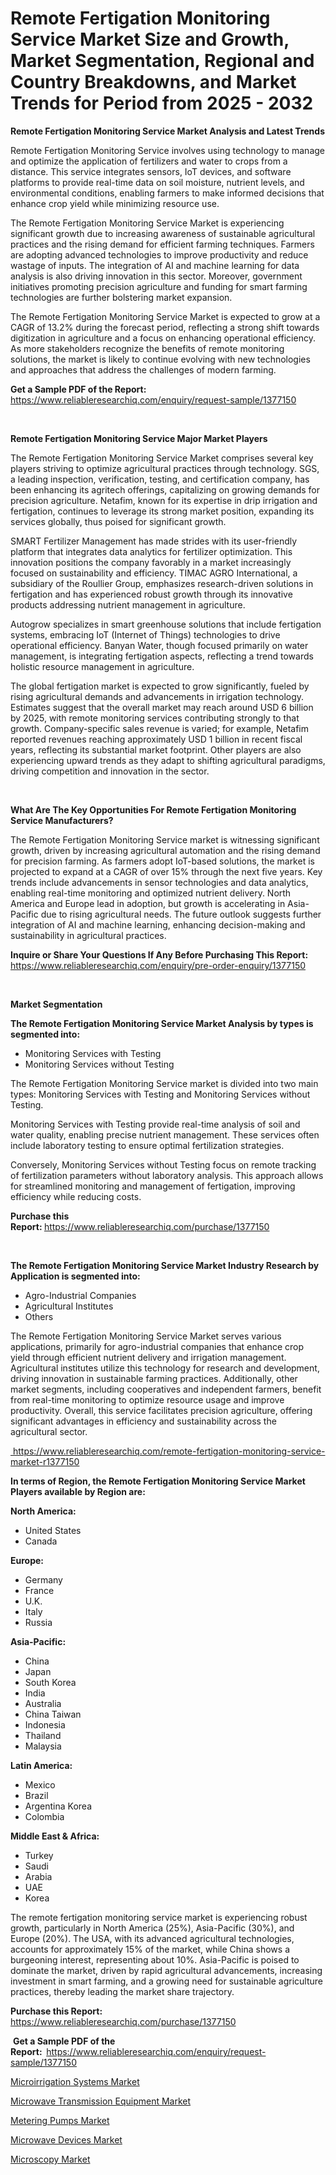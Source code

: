 <p><h1>Remote Fertigation Monitoring Service Market Size and Growth, Market Segmentation, Regional and Country Breakdowns, and Market Trends for Period from 2025 -  2032</h1></p><p><strong>Remote Fertigation Monitoring Service Market Analysis and Latest Trends</strong></p>
<p><p>Remote Fertigation Monitoring Service involves using technology to manage and optimize the application of fertilizers and water to crops from a distance. This service integrates sensors, IoT devices, and software platforms to provide real-time data on soil moisture, nutrient levels, and environmental conditions, enabling farmers to make informed decisions that enhance crop yield while minimizing resource use.</p><p>The Remote Fertigation Monitoring Service Market is experiencing significant growth due to increasing awareness of sustainable agricultural practices and the rising demand for efficient farming techniques. Farmers are adopting advanced technologies to improve productivity and reduce wastage of inputs. The integration of AI and machine learning for data analysis is also driving innovation in this sector. Moreover, government initiatives promoting precision agriculture and funding for smart farming technologies are further bolstering market expansion.</p><p>The Remote Fertigation Monitoring Service Market is expected to grow at a CAGR of 13.2% during the forecast period, reflecting a strong shift towards digitization in agriculture and a focus on enhancing operational efficiency. As more stakeholders recognize the benefits of remote monitoring solutions, the market is likely to continue evolving with new technologies and approaches that address the challenges of modern farming.</p></p>
<p><strong>Get a Sample PDF of the Report:&nbsp;</strong> <a href="https://www.reliableresearchiq.com/enquiry/request-sample/1377150?utm_campaign=3519&utm_medium=2&utm_source=Github&utm_content=ia&utm_term=28032025&utm_id=remote-fertigation-monitoring-service">https://www.reliableresearchiq.com/enquiry/request-sample/1377150</a></p>
<p>&nbsp;</p>
<p><strong>Remote Fertigation Monitoring Service Major Market Players</strong></p>
<p><p>The Remote Fertigation Monitoring Service Market comprises several key players striving to optimize agricultural practices through technology. SGS, a leading inspection, verification, testing, and certification company, has been enhancing its agritech offerings, capitalizing on growing demands for precision agriculture. Netafim, known for its expertise in drip irrigation and fertigation, continues to leverage its strong market position, expanding its services globally, thus poised for significant growth.</p><p>SMART Fertilizer Management has made strides with its user-friendly platform that integrates data analytics for fertilizer optimization. This innovation positions the company favorably in a market increasingly focused on sustainability and efficiency. TIMAC AGRO International, a subsidiary of the Roullier Group, emphasizes research-driven solutions in fertigation and has experienced robust growth through its innovative products addressing nutrient management in agriculture.</p><p>Autogrow specializes in smart greenhouse solutions that include fertigation systems, embracing IoT (Internet of Things) technologies to drive operational efficiency. Banyan Water, though focused primarily on water management, is integrating fertigation aspects, reflecting a trend towards holistic resource management in agriculture.</p><p>The global fertigation market is expected to grow significantly, fueled by rising agricultural demands and advancements in irrigation technology. Estimates suggest that the overall market may reach around USD 6 billion by 2025, with remote monitoring services contributing strongly to that growth. Company-specific sales revenue is varied; for example, Netafim reported revenues reaching approximately USD 1 billion in recent fiscal years, reflecting its substantial market footprint. Other players are also experiencing upward trends as they adapt to shifting agricultural paradigms, driving competition and innovation in the sector.</p></p>
<p>&nbsp;</p>
<p><strong>What Are The Key Opportunities For Remote Fertigation Monitoring Service Manufacturers?</strong></p>
<p><p>The Remote Fertigation Monitoring Service market is witnessing significant growth, driven by increasing agricultural automation and the rising demand for precision farming. As farmers adopt IoT-based solutions, the market is projected to expand at a CAGR of over 15% through the next five years. Key trends include advancements in sensor technologies and data analytics, enabling real-time monitoring and optimized nutrient delivery. North America and Europe lead in adoption, but growth is accelerating in Asia-Pacific due to rising agricultural needs. The future outlook suggests further integration of AI and machine learning, enhancing decision-making and sustainability in agricultural practices.</p></p>
<p><strong>Inquire or Share Your Questions If Any Before Purchasing This Report:</strong> <a href="https://www.reliableresearchiq.com/enquiry/pre-order-enquiry/1377150?utm_campaign=3519&utm_medium=2&utm_source=Github&utm_content=ia&utm_term=28032025&utm_id=remote-fertigation-monitoring-service">https://www.reliableresearchiq.com/enquiry/pre-order-enquiry/1377150</a></p>
<p>&nbsp;</p>
<p><strong>Market Segmentation</strong></p>
<p><strong>The Remote Fertigation Monitoring Service Market Analysis by types is segmented into:</strong></p>
<p><ul><li>Monitoring Services with Testing</li><li>Monitoring Services without Testing</li></ul></p>
<p><p>The Remote Fertigation Monitoring Service market is divided into two main types: Monitoring Services with Testing and Monitoring Services without Testing. </p><p>Monitoring Services with Testing provide real-time analysis of soil and water quality, enabling precise nutrient management. These services often include laboratory testing to ensure optimal fertilization strategies. </p><p>Conversely, Monitoring Services without Testing focus on remote tracking of fertilization parameters without laboratory analysis. This approach allows for streamlined monitoring and management of fertigation, improving efficiency while reducing costs.</p></p>
<p><strong>Purchase this Report:&nbsp;</strong><a href="https://www.reliableresearchiq.com/purchase/1377150?utm_campaign=3519&utm_medium=2&utm_source=Github&utm_content=ia&utm_term=28032025&utm_id=remote-fertigation-monitoring-service">https://www.reliableresearchiq.com/purchase/1377150</a></p>
<p>&nbsp;</p>
<p><strong>The Remote Fertigation Monitoring Service Market Industry Research by Application is segmented into:</strong></p>
<p><ul><li>Agro-Industrial Companies</li><li>Agricultural Institutes</li><li>Others</li></ul></p>
<p><p>The Remote Fertigation Monitoring Service Market serves various applications, primarily for agro-industrial companies that enhance crop yield through efficient nutrient delivery and irrigation management. Agricultural institutes utilize this technology for research and development, driving innovation in sustainable farming practices. Additionally, other market segments, including cooperatives and independent farmers, benefit from real-time monitoring to optimize resource usage and improve productivity. Overall, this service facilitates precision agriculture, offering significant advantages in efficiency and sustainability across the agricultural sector.</p></p>
<p><a href="https://www.reliableresearchiq.com/remote-fertigation-monitoring-service-market-r1377150?utm_campaign=3519&utm_medium=2&utm_source=Github&utm_content=ia&utm_term=28032025&utm_id=remote-fertigation-monitoring-service">&nbsp;https://www.reliableresearchiq.com/remote-fertigation-monitoring-service-market-r1377150</a></p>
<p><strong>In terms of Region, the Remote Fertigation Monitoring Service Market Players available by Region are:</strong></p>
<p>
    <p> <strong> North America: </strong>
        <ul>
            <li>United States</li>
            <li>Canada</li>
        </ul>
        </p> 
    <p> <strong> Europe: </strong>
        <ul>
            <li>Germany</li>
            <li>France</li>
            <li>U.K.</li>
            <li>Italy</li>
            <li>Russia</li>
        </ul>
        </p> 
    <p> <strong> Asia-Pacific: </strong>
        <ul>
            <li>China</li>
            <li>Japan</li>
            <li>South Korea</li>
            <li>India</li>
            <li>Australia</li>
            <li>China Taiwan</li>
            <li>Indonesia</li>
            <li>Thailand</li>
            <li>Malaysia</li>
        </ul>
        </p> 
    <p> <strong> Latin America: </strong>
        <ul>
            <li>Mexico</li>
            <li>Brazil</li>
            <li>Argentina Korea</li>
            <li>Colombia</li>
        </ul>
        </p> 
    <p> <strong> Middle East & Africa: </strong>
        <ul>
            <li>Turkey</li>
            <li>Saudi</li>
            <li>Arabia</li>
            <li>UAE</li>
            <li>Korea</li>
        </ul>
    </p>
    </p>
<p><p>The remote fertigation monitoring service market is experiencing robust growth, particularly in North America (25%), Asia-Pacific (30%), and Europe (20%). The USA, with its advanced agricultural technologies, accounts for approximately 15% of the market, while China shows a burgeoning interest, representing about 10%. Asia-Pacific is poised to dominate the market, driven by rapid agricultural advancements, increasing investment in smart farming, and a growing need for sustainable agriculture practices, thereby leading the market share trajectory.</p></p>
<p><strong>Purchase this Report: </strong><a href="https://www.reliableresearchiq.com/purchase/1377150?utm_campaign=3519&utm_medium=2&utm_source=Github&utm_content=ia&utm_term=28032025&utm_id=remote-fertigation-monitoring-service">https://www.reliableresearchiq.com/purchase/1377150</a></p>
<p>&nbsp;<strong>Get a Sample PDF of the Report:&nbsp;&nbsp;</strong><a href="https://www.reliableresearchiq.com/enquiry/request-sample/1377150?utm_campaign=3519&utm_medium=2&utm_source=Github&utm_content=ia&utm_term=28032025&utm_id=remote-fertigation-monitoring-service">https://www.reliableresearchiq.com/enquiry/request-sample/1377150</a></p>
<p><strong></strong></p>
<p><p><a href="https://www.linkedin.com/pulse/microirrigation-systems-market-trends-insights-type-application-fsjrc?utm_campaign=3519&utm_medium=2&utm_source=Github&utm_content=ia&utm_term=28032025&utm_id=remote-fertigation-monitoring-service">Microirrigation Systems Market</a></p><p><a href="https://www.linkedin.com/pulse/navigating-microwave-transmission-equipment-market-expert-gcabc?utm_campaign=3519&utm_medium=2&utm_source=Github&utm_content=ia&utm_term=28032025&utm_id=remote-fertigation-monitoring-service">Microwave Transmission Equipment Market</a></p><p><a href="https://www.linkedin.com/pulse/top-trends-transforming-metering-pumps-market-2025-2032-dg1zf?utm_campaign=3519&utm_medium=2&utm_source=Github&utm_content=ia&utm_term=28032025&utm_id=remote-fertigation-monitoring-service">Metering Pumps Market</a></p><p><a href="https://www.linkedin.com/pulse/influencing-factors-microwave-devices-market-insights-growth-projections-7szvc?utm_campaign=3519&utm_medium=2&utm_source=Github&utm_content=ia&utm_term=28032025&utm_id=remote-fertigation-monitoring-service">Microwave Devices Market</a></p><p><a href="https://www.linkedin.com/pulse/assessing-competition-microscopy-market-strengths-limitations-ttk3c?utm_campaign=3519&utm_medium=2&utm_source=Github&utm_content=ia&utm_term=28032025&utm_id=remote-fertigation-monitoring-service">Microscopy Market</a></p></p>